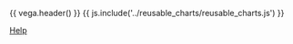 {{ vega.header() }}
{{ js.include('../reusable_charts/reusable_charts.js') }}

<a href="../help/index.html" class="icon fa fa-question-circle"> Help</a>

<div id="visualization"></div>
<script type="text/javascript">
  dvOverTimeChart('../data/demographics-data-row-based.csv')
</script>

<style>
/* hack to turn off gray background in the readthedocs theme */
.wy-nav-content-wrap { background-color: #fcfcfc !important; }
</style>
